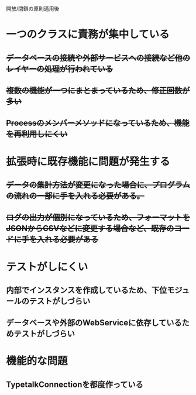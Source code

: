 ﻿開放/閉鎖の原則適用後

# 一つのクラスに責務が集中している
## ~~データベースの接続や外部サービスへの接続など他のレイヤーの処理が行われている~~ 
## ~~複数の機能が一つにまとまっているため、修正回数が多い~~
## ~~Processのメンバーメソッドになっているため、機能を再利用しにくい~~

# 拡張時に既存機能に問題が発生する
## ~~データの集計方法が変更になった場合に、プログラムの流れの一部に手を入れる必要がある。~~
## ~~ログの出力が個別になっているため、フォーマットをJSONからCSVなどに変更する場合など、既存のコードに手を入れる必要がある~~

# テストがしにくい
## 内部でインスタンスを作成しているため、下位モジュールのテストがしづらい
## データベースや外部のWebServiceに依存しているためテストがしづらい

# 機能的な問題
## TypetalkConnectionを都度作っている

